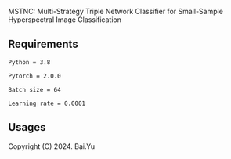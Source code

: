 MSTNC: Multi-Strategy Triple Network Classifier for Small-Sample Hyperspectral Image Classification
## Requirements
```
Python = 3.8

Pytorch = 2.0.0

Batch size = 64

Learning rate = 0.0001

```
## Usages

Copyright (C) 2024. Bai.Yu

